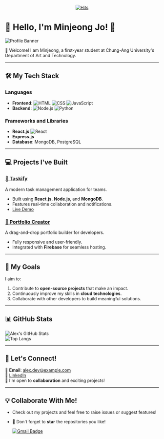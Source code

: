 <div align=center>
  
[![Hits](https://hits.seeyoufarm.com/api/count/incr/badge.svg?url=https%3A%2F%2Fgithub.com%2Fjo0411s%2Fjo0411s.git&count_bg=%2379C83D&title_bg=%23555555&icon=&icon_color=%23E7E7E7&title=hits&edge_flat=false)](https://hits.seeyoufarm.com)

</div>

# 🌟 Hello, I'm Minjeong Jo! 🌟

![Profile Banner](https://via.placeholder.com/800x200?text=Welcome+to+my+GitHub)

👋 Welcome! I am Minjeong, a first-year student at Chung-Ang University's Department of Art and Technology.

---

## 🛠️ My Tech Stack

### Languages  
- **Frontend**: ![HTML](https://img.shields.io/badge/-HTML-E34F26?style=flat&logo=html5&logoColor=white) ![CSS](https://img.shields.io/badge/-CSS-1572B6?style=flat&logo=css3&logoColor=white) ![JavaScript](https://img.shields.io/badge/-JavaScript-F7DF1E?style=flat&logo=javascript&logoColor=black)  
- **Backend**: ![Node.js](https://img.shields.io/badge/-Node.js-339933?style=flat&logo=nodedotjs&logoColor=white) ![Python](https://img.shields.io/badge/-Python-3776AB?style=flat&logo=python&logoColor=white)

### Frameworks and Libraries  
- **React.js** ![React](https://img.shields.io/badge/-React-61DAFB?style=flat&logo=react&logoColor=black)  
- **Express.js**  
- **Database**: MongoDB, PostgreSQL  

---

## 💻 Projects I've Built

### [🌟 Taskify](https://github.com/alex-dev/taskify)  
A modern task management application for teams.  
- Built using **React.js**, **Node.js**, and **MongoDB**.  
- Features real-time collaboration and notifications.  
- [Live Demo](https://taskify-demo.com)

### [🎨 Portfolio Creator](https://github.com/alex-dev/portfolio-creator)  
A drag-and-drop portfolio builder for developers.  
- Fully responsive and user-friendly.  
- Integrated with **Firebase** for seamless hosting.  

---

## 🚀 My Goals  
I aim to:  
1. Contribute to **open-source projects** that make an impact.  
2. Continuously improve my skills in **cloud technologies**.  
3. Collaborate with other developers to build meaningful solutions.  

---

## 📊 GitHub Stats  
![Alex's GitHub Stats](https://github-readme-stats.vercel.app/api?username=alex-dev&show_icons=true&theme=radical)  
![Top Langs](https://github-readme-stats.vercel.app/api/top-langs/?username=alex-dev&layout=compact&theme=radical)

---

## 🤝 Let's Connect!  
📧 **Email**: alex.dev@example.com  
🔗 [LinkedIn](https://www.linkedin.com/in/alex-dev)  
💬 I'm open to **collaboration** and exciting projects!  

---

## 💡 Collaborate With Me!  
- Check out my projects and feel free to raise issues or suggest features!  
- 🌟 Don't forget to **star** the repositories you like!  



  [![Gmail Badge](https://img.shields.io/badge/Gmail-d14836?style=flat-square&logo=Gmail&logoColor=white&link=mailto:jmj7638s@gmail.com)](mailto:jmj7638s@gmail.com)

<!--
**jo0411s/jo0411s** is a ✨ _special_ ✨ repository because its `README.md` (this file) appears on your GitHub profile.

Here are some ideas to get you started:

- 🔭 I’m currently working on ...
- 🌱 I’m currently learning ...
- 👯 I’m looking to collaborate on ...
- 🤔 I’m looking for help with ...
- 💬 Ask me about ...
- 📫 How to reach me: ...
- 😄 Pronouns: ...
- ⚡ Fun fact: ...
-->
